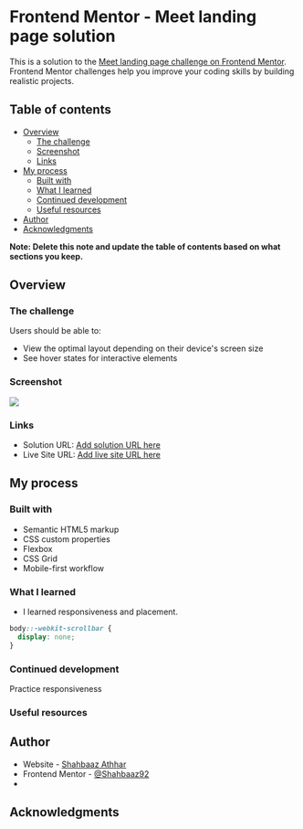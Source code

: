# Frontend Mentor - Meet landing page solution

This is a solution to the [Meet landing page challenge on Frontend Mentor](https://www.frontendmentor.io/challenges/meet-landing-page-rbTDS6OUR). Frontend Mentor challenges help you improve your coding skills by building realistic projects. 

## Table of contents

- [Overview](#overview)
  - [The challenge](#the-challenge)
  - [Screenshot](#screenshot)
  - [Links](#links)
- [My process](#my-process)
  - [Built with](#built-with)
  - [What I learned](#what-i-learned)
  - [Continued development](#continued-development)
  - [Useful resources](#useful-resources)
- [Author](#author)
- [Acknowledgments](#acknowledgments)

**Note: Delete this note and update the table of contents based on what sections you keep.**

## Overview

### The challenge

Users should be able to:

- View the optimal layout depending on their device's screen size
- See hover states for interactive elements

### Screenshot

![](screenshot.png)



### Links

- Solution URL: [Add solution URL here](https://github.com/Shahbaaz92/Meet-Landing-Page-New)
- Live Site URL: [Add live site URL here](https://meet-landing-page-shahbaaz.netlify.app/)

## My process

### Built with

- Semantic HTML5 markup
- CSS custom properties
- Flexbox
- CSS Grid
- Mobile-first workflow

### What I learned
- I learned responsiveness and placement.


```css
body::-webkit-scrollbar {
  display: none;
}
```


### Continued development

Practice responsiveness
### Useful resources



## Author

- Website - [Shahbaaz Athhar](https://app.netlify.com/teams/shahbaaz92/sites)
- Frontend Mentor - [@Shahbaaz92](https://www.frontendmentor.io/profile/Shahbaaz92)
- 


## Acknowledgments


